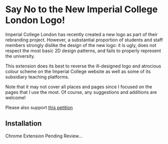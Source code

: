 # Say No to the New Imperial College London Logo!

Imperial College London has recently created a new logo as part of their rebranding project. However, a substantial proportion of students and staff members strongly dislike the design of the new logo: it is ugly, does not respect the most basic 2D design patterns, and fails to properly represent the university.

This extension does its best to reverse the ill-designed logo and atrocious colour scheme on the Imperial College website as well as some of its subsidiary teaching platforms.

Note that it may not cover all places and pages since I focused on the pages that I use the most. Of course, any suggestions and additions are welcome!

Please also support [this petition](https://www.change.org/p/stop-the-new-imperial-logo)

## Installation

Chrome Extension Pending Review...
